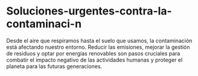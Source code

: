 # Soluciones-urgentes-contra-la-contaminaci-n
Desde el aire que respiramos hasta el suelo que usamos, la contaminación está afectando nuestro entorno. Reducir las emisiones, mejorar la gestión de residuos y optar por energías renovables son pasos cruciales para combatir el impacto negativo de las actividades humanas y proteger el planeta para las futuras generaciones.

